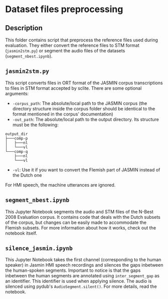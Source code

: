 # Dataset files preprocessing
## Description
This folder contains script that preprocess the reference files used during evaluation. They either convert the reference files to STM format (`jasmin2stm.py`) or segment the audio files of the datasets (`segment_nbest.ipynb`).
## `jasmin2stm.py`
This script converts files in ORT format of the JASMIN corpus transcriptions to files in STM format accepted by sclite. There are some optional arguments:
- `-corpus_path`: The absolute/local path to the JASMIN corpus (the directory structure inside the corpus folder should be identical to the format mentioned in the corpus' documentation)
- `-out_path`: The absolute/local path to the output directory. Its structure must be the following:
```
output_dir
├───comp-p
│   ├───nl
│   └───vl
└───comp-q
    ├───nl
    └───vl
```
- `-vl`: Use it if you want to convert the Flemish part of JASMIN instead of the Dutch one

For HMI speech, the machine utterances are ignored.
## `segment_nbest.ipynb`
This Jupyter Notebook segments the audio and STM files of the N-Best 2008 Evaluation corpus. It contains code that deals with the Dutch subsets of the corpus, but changes can be easily made to accommodate the Flemish subsets. For more information about how it works, check out the notebook itself.

## `silence_jasmin.ipynb`
This Jupyter Notebook takes the first channel (corresponding to the human speaker) in Jasmin HMI speech recordings and silences the gaps inbetween the human-spoken segments. Important to notice is that the gaps inbetween the human segments are annotated using `inter_segment_gap` as an identifier. This identifier is used when applying silence. The audio is silenced using pydub's `AudioSegment.silent()`. For more details, read the notebook.